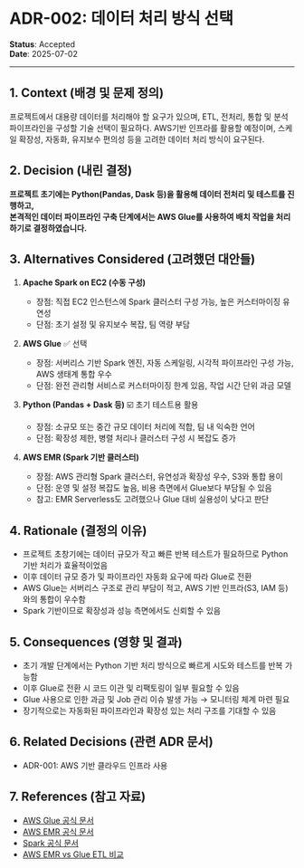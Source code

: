 # ADR-002: 데이터 처리 방식 선택

**Status**: Accepted  
**Date**: 2025-07-02

---

## 1. Context (배경 및 문제 정의)
프로젝트에서 대용량 데이터를 처리해야 할 요구가 있으며, ETL, 전처리, 통합 및 분석 파이프라인을 구성할 기술 선택이 필요하다.
AWS기반 인프라를 활용할 예정이며, 스케일 확장성, 자동화, 유지보수 편의성 등을 고려한 데이터 처리 방식이 요구된다.

## 2. Decision (내린 결정)
**프로젝트 초기에는 Python(Pandas, Dask 등)을 활용해 데이터 전처리 및 테스트를 진행하고,  
본격적인 데이터 파이프라인 구축 단계에서는 AWS Glue를 사용하여 배치 작업을 처리하기로 결정하였습니다.**

## 3. Alternatives Considered (고려했던 대안들)
1. **Apache Spark on EC2 (수동 구성)**
   - 장점: 직접 EC2 인스턴스에 Spark 클러스터 구성 가능, 높은 커스터마이징 유연성
   - 단점: 초기 설정 및 유지보수 복잡, 팀 역량 부담

2. **AWS Glue** ✅ 선택
   - 장점: 서버리스 기반 Spark 엔진, 자동 스케일링, 시각적 파이프라인 구성 가능, AWS 생태계 통합 우수
   - 단점: 완전 관리형 서비스로 커스터마이징 한계 있음, 작업 시간 단위 과금 모델

3. **Python (Pandas + Dask 등)** ☑️ 초기 테스트용 활용
   - 장점: 소규모 또는 중간 규모 데이터 처리에 적합, 팀 내 익숙한 언어
   - 단점: 확장성 제한, 병렬 처리나 클러스터 구성 시 복잡도 증가

4. **AWS EMR (Spark 기반 클러스터)**
   - 장점: AWS 관리형 Spark 클러스터, 유연성과 확장성 우수, S3와 통합 용이
   - 단점: 운영 및 설정 복잡도 높음, 비용 측면에서 Glue보다 부담될 수 있음  
   - 참고: EMR Serverless도 고려했으나 Glue 대비 실용성이 낮다고 판단

## 4. Rationale (결정의 이유)
- 프로젝트 초창기에는 데이터 규모가 작고 빠른 반복 테스트가 필요하므로 Python 기반 처리가 효율적이었음
- 이후 데이터 규모 증가 및 파이프라인 자동화 요구에 따라 Glue로 전환
- AWS Glue는 서버리스 구조로 관리 부담이 적고, AWS 기반 인프라(S3, IAM 등)와의 통합이 우수함
- Spark 기반이므로 확장성과 성능 측면에서도 신뢰할 수 있음

## 5. Consequences (영향 및 결과)
- 초기 개발 단계에서는 Python 기반 처리 방식으로 빠르게 시도와 테스트를 반복 가능함
- 이후 Glue로 전환 시 코드 이관 및 리팩토링이 일부 필요할 수 있음
- Glue 사용으로 인한 과금 및 Job 관리 이슈 발생 가능 → 모니터링 체계 마련 필요
- 장기적으로는 자동화된 파이프라인과 확장성 있는 처리 구조를 기대할 수 있음

## 6. Related Decisions (관련 ADR 문서)
- ADR-001: AWS 기반 클라우드 인프라 사용

## 7. References (참고 자료)
- [AWS Glue 공식 문서](https://docs.aws.amazon.com/glue/)
- [AWS EMR 공식 문서](https://docs.aws.amazon.com/emr/)
- [Spark 공식 문서](https://spark.apache.org/docs/latest/)
- [AWS EMR vs Glue ETL 비교](https://spidyweb.tistory.com/596)
